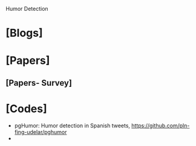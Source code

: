 Humor Detection


# [Blogs]


# [Papers]

## [Papers- Survey]

# [Codes]
+ pgHumor: Humor detection in Spanish tweets, https://github.com/pln-fing-udelar/pghumor
+ 
